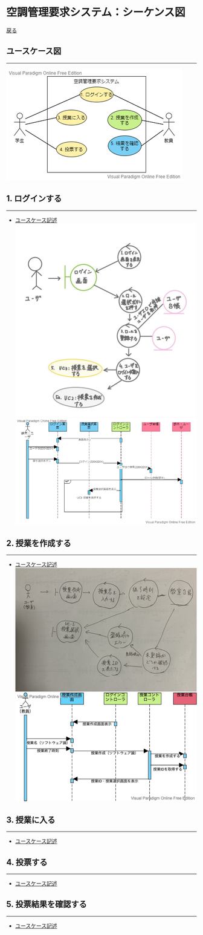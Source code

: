 # 空調管理要求システム：シーケンス図
[戻る](README.md)
## ユースケース図
---
![](../usecase/img/%E3%83%A6%E3%83%BC%E3%82%B9%E3%82%B1%E3%83%BC%E3%82%B9%E5%9B%B3.png)

## 1. ログインする
---
- [ユースケース記述](../usecase/Usecase01.md)
![](img/robustness01.jpg)
![](img/sequence01.png)
## 2. 授業を作成する
---
- [ユースケース記述](../usecase/Usecase2.md)
![](img/robustness02.jpg)
![](img/sequence02.png)
## 3. 授業に入る
---
- [ユースケース記述]()
![]()
![]()
## 4. 投票する
---
- [ユースケース記述]()
![]()
![]()
## 5. 投票結果を確認する
---
- [ユースケース記述]()
![]()
![]()
